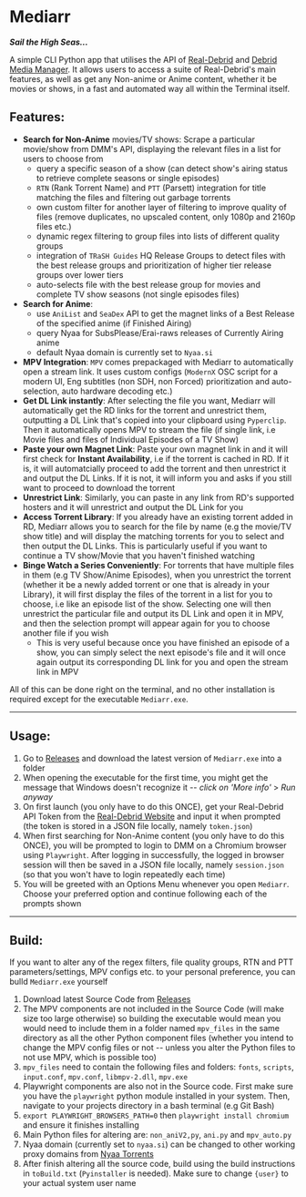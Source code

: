 # **Mediarr**

***Sail the High Seas...***

A simple CLI Python app that utilises the API of [Real-Debrid](https://real-debrid.com/) and [Debrid Media Manager](https://debridmediamanager.com/). It allows users to access a suite of Real-Debrid's main features, as well as get any Non-anime or Anime content, whether it be movies or shows, in a fast and automated way all within the Terminal itself. 


## Features:

* **Search for Non-Anime** movies/TV shows: Scrape a particular movie/show from DMM's API, displaying the relevant files in a list for users to choose from
    * query a specific season of a show (can detect show's airing status to retrieve complete seasons or single episodes)
    * `RTN` (Rank Torrent Name) and `PTT` (Parsett) integration for title matching the files and filtering out garbage torrents
    * own custom filter for another layer of filtering to improve quality of files (remove duplicates, no upscaled content, only 1080p and 2160p files etc.)
    * dynamic regex filtering to group files into lists of different quality groups
    * integration of `TRaSH Guides` HQ Release Groups to detect files with the best release groups and prioritization of higher tier release groups over lower tiers
    * auto-selects file with the best release group for movies and complete TV show seasons (not single episodes files)
* **Search for Anime**: 
    * use `AniList` and `SeaDex` API to get the magnet links of a Best Release of the specified anime (if Finished Airing)
    * query Nyaa for SubsPlease/Erai-raws releases of Currently Airing anime
    * default Nyaa domain is currently set to `Nyaa.si`
* **MPV Integration**: `MPV` comes prepackaged with Mediarr to automatically open a stream link. It uses custom configs (`ModernX` OSC script for a modern UI, Eng subtitles (non  SDH, non Forced) prioritization and auto-selection, auto hardware decoding etc.)
* **Get DL Link instantly**: After selecting the file you want, Mediarr will automatically get the RD links for the torrent and unrestrict them, outputting a DL Link that's copied into your clipboard using `Pyperclip`. Then it automatically opens MPV to stream the file (if single link, i.e Movie files and files of Individual Episodes of a TV Show)
* **Paste your own Magnet Link**: Paste your own magnet link in and it will first check for **Instant Availability**, i.e if the torrent is cached in RD. If it is, it will automatcially proceed to add the torrent and then unrestrict it and output the DL Links. If it is not, it will inform you and asks if you still want to proceed to download the torrent
* **Unrestrict Link**: Similarly, you can paste in any link from RD's supported hosters and it will unrestrict and output the DL Link for you
* **Access Torrent Library**: If you already have an existing torrent added in RD, Mediarr allows you to search for the file by name (e.g the movie/TV show title) and will display the matching torrents for you to select and then output the DL Links. This is particularly useful if you want to continue a TV show/Movie that you haven't finished watching
* **Binge Watch a Series Conveniently**: For torrents that have multiple files in them (e.g TV Show/Anime Episodes), when you unrestrict the torrent (whether it be a newly added torrent or one that is already in your Library), it will first display the files of the torrent in a list for you to choose, i.e like an episode list of the show. Selecting one will then unrestrict the particular file and output its DL Link and open it in MPV, and then the selection prompt will appear again for you to choose another file if you wish
    * This is very useful because once you have finished an episode of a show, you can simply select the next episode's file and it will once again output its corresponding DL link for you and open the stream link in MPV

All of this can be done right on the terminal, and no other installation is required except for the executable `Mediarr.exe`.

---


## Usage:

1. Go to [Releases](https://github.com/wjH-3/Mediarr-Automation/releases) and download the latest version of `Mediarr.exe` into a folder
2. When opening the executable for the first time, you might get the message that Windows doesn't recognize it -- *click on 'More info'* > *Run anyway*
3. On first launch (you only have to do this ONCE), get your Real-Debrid API Token from the [Real-Debrid Website](https://real-debrid.com/apitoken) and input it when prompted (the token is stored in a JSON file locally, namely `token.json`)
4. When first searching for Non-Anime content (you only have to do this ONCE), you will be prompted to login to DMM on a Chromium browser using `Playwright`. After logging in successfully, the logged in browser session will then be saved in a JSON file locally, namely `session.json` (so that you won't have to login repeatedly each time)
5. You will be greeted with an Options Menu whenever you open `Mediarr`. Choose your preferred option and continue following each of the prompts shown

---


## Build:

If you want to alter any of the regex filters, file quality groups, RTN and PTT parameters/settings, MPV configs etc. to your personal preference, you can bulld `Mediarr.exe` yourself
1. Download latest Source Code from [Releases](https://github.com/wjH-3/Mediarr-Automation/releases)
2. The MPV components are not included in the Source Code (will make size too large otherwise) so building the executable would mean you would need to include them in a folder named `mpv_files` in the same directory as all the other Python component files (whether you intend to change the MPV config files or not -- unless you alter the Python files to not use MPV, which is possible too)
3. `mpv_files` need to contain the following files and folders: `fonts`, `scripts`, `input.conf`, `mpv.conf`, `libmpv-2.dll`, `mpv.exe`
4. Playwright components are also not in the Source code. First make sure you have the `playwright` python module installed in your system. Then, navigate to your projects directory in a bash terminal (e.g Git Bash)
5. `export PLAYWRIGHT_BROWSERS_PATH=0` then `playwright install chromium` and ensure it finishes installing
6. Main Python files for altering are: `non_aniV2,py`, `ani.py` and `mpv_auto.py`
7. Nyaa domain (currently set to `nyaa.si`) can be changed to other working proxy domains from [Nyaa Torrents](https://nyaatorrents.info/)
8. After finish altering all the source code, build using the build instructions in `toBuild.txt` (`Pyinstaller` is needed). Make sure to change `{user}` to your actual system user name
